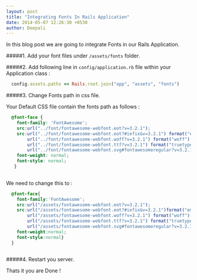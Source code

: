 ```yaml
---
layout: post
title: "Integrating Fonts In Rails Application"
date: 2014-05-07 12:26:30 +0530
author: Deepali
---
```


In this blog post we are going to integrate Fonts in our Rails
Application.

#####1. Add your font files under `/assets/fonts` folder.

#####2. Add following line in `config/application.rb` file within your Application class : 

```ruby
  config.assets.paths << Rails.root.join("app", "assets", "fonts")
```

#####3. Change Fonts path in css file.

  Your Default CSS file contain the fonts path as follows :

```css
  @font-face {
    font-family: 'FontAwesome';
    src:url("../font/fontawesome-webfont.eot?v=3.2.1");
    src:url("../font/fontawesome-webfont.eot?#iefix&v=3.2.1") format("embedded-opentype"),
        url("../font/fontawesome-webfont.woff?v=3.2.1") format("woff"),
        url("../font/fontawesome-webfont.ttf?v=3.2.1") format("truetype"),
        url("../font/fontawesome-webfont.svg#fontawesomeregular?v=3.2.1") format("svg");
    font-weight: normal;
    font-style: normal;
   }
  
```
  We need to change this to :

```css
  @font-face{
    font-family:'FontAwesome';
    src:url("/assets/fontawesome-webfont.eot?v=3.2.1");
    src:url("/assets/fontawesome-webfont.eot?#iefix&v=3.2.1")format("embedded-opentype"),
        url("/assets/fontawesome-webfont.woff?v=3.2.1") format("woff"),
        url("/assets/fontawesome-webfont.ttf?v=3.2.1") format("truetype"),
        url("/assets/fontawesome-webfont.svg#fontawesomeregular?v=3.2.1") format("svg");
    font-weight:normal;
    font-style:normal}
  }
  
```


#####4. Restart you server.

Thats it you are Done !

